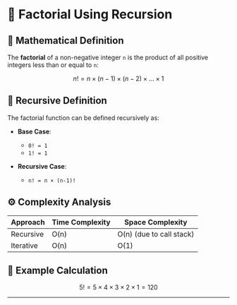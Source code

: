 # 📘 Factorial Using Recursion

## 📐 Mathematical Definition

The **factorial** of a non-negative integer `n` is the product of all positive integers less than or equal to `n`:

```math
n! = n \times (n-1) \times (n-2) \times \dots \times 1
```

## 🧠 Recursive Definition

The factorial function can be defined recursively as:

* **Base Case**:

  * `0! = 1`
  * `1! = 1`

* **Recursive Case**:

  * `n! = n × (n-1)!`

## ⚙️ Complexity Analysis

| Approach  | Time Complexity | Space Complexity         |
| --------- | --------------- | ------------------------ |
| Recursive | O(n)            | O(n) (due to call stack) |
| Iterative | O(n)            | O(1)                     |

## 🧮 Example Calculation

```math
5! = 5 × 4 × 3 × 2 × 1 = 120
```

---
